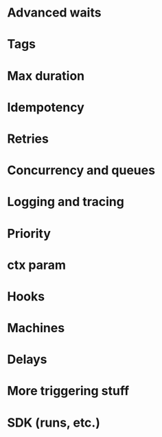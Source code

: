 # Advanced waits

# Tags

# Max duration

# Idempotency

# Retries

# Concurrency and queues

# Logging and tracing

# Priority

# ctx param

# Hooks

# Machines

# Delays

# More triggering stuff

# SDK (runs, etc.)
